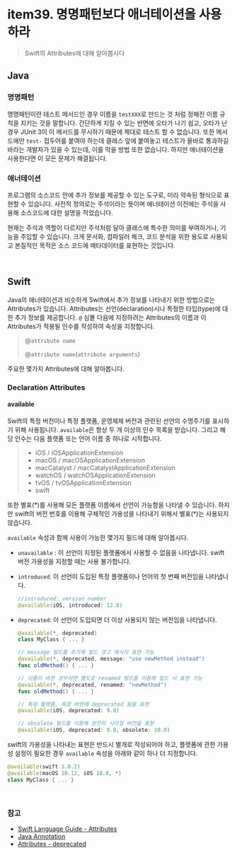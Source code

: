 # item39. 명명패턴보다 애너테이션을 사용하라

> Swift의 Attributes에 대해 알아봅시다



## Java

### 명명패턴

명명패턴이란 테스트 메서드인 경우 이름을 `testXXX`로 만드는 것 처럼 정해진 이름 규칙을 지키는 것을 말합니다. 간단하게 지킬 수 있는 반면에 오타가 나기 쉽고, 오타가 난 경우 JUnit 3이 이 메서드를 무시하기 때문에 제대로 테스트 할 수 없습니다. 또한 메서드에만 `test-` 접두어를 붙여야 하는데 클래스 앞에 붙여놓고 테스트가 올바로 통과하길 바라는 개발자가 있을 수 있는데, 이를 막을 방법 또한 없습니다. 하지만 애너테이션을 사용한다면 이 모든 문제가 해결됩니다.

### 애너테이션

프로그램의 소스코드 안에 추가 정보를 제공할 수 있는 도구로, 미리 약속된 형식으로 표현할 수 있습니다. 사전적 정의로는 주석이라는 뜻이며 애너테이션 이전에는 주석을 사용해 소스코드에 대한 설명을 적었습니다. 

현재는 주석과 역할이 다르지만 주석처럼 달아 클래스에 특수한 의미를 부여하거나, 기능을 주입할 수 있습니다. 크게 문서화, 컴파일러 체크, 코드 분석을 위한 용도로 사용되고 본질적인 목적은 소스 코드에 메타데이터를 표현하는 것입니다.



<br>

## Swift

Java의 애너테이션과 비슷하게 Swift에서 추가 정보를 나타내기 위한 방법으로는 Attributes가 있습니다. Attributes는 선언(declaration)시나 특정한 타입(type)에 대한 추가 정보를 제공합니다. `@` 심볼 다음에 지정하려는 Attributes의 이름과 이 Attributes가 적용될 인수를 작성하여 속성을 지정합니다.

>@`attribute name`
>
>@`attribute name`(`attribute arguments`)



주요한 몇가지 Attributes에 대해 알아봅니다.

### Declaration Attributes

#### available

Swift의 특정 버전이나 특정 플랫폼, 운영체제 버전과 관련된 선언의 수명주기를 표시하기 위해 사용됩니다. `available`은 항상 두 개 이상의 인수 목록을 받습니다. 그리고 해당 인수는 다음 플랫폼 또는 언어 이름 중 하나로 시작합니다.

> - iOS / iOSApplicationExtension
> - macOS / macOSApplicationExtension
> - macCatalyst / macCatalystApplicationExtension
> - watchOS / watchOSApplicationExtension
> - tvOS / tvOSApplicationExtension
> - swift

또한 별표(\*)를 사용해 모든 플랫폼 이름에서 선언이 가능함을 나타낼 수 있습니다. 하지만 swift의 버전 번호를 이용해 구체적인 가용성을 나타내기 위해서 별표(\*)는 사용되지 않습니다.

`available` 속성과 함께 사용이 가능한 몇가지 필드에 대해 알아봅시다.

- `unavailable` : 이 선언이 지정된 플랫폼에서 사용할 수 없음을 나타냅니다. swift 버전 가용성을 지정할 때는 사용 불가합니다.

- `introduced`: 이 선언이 도입된 특정 플랫폼이나 언어의 첫 번째 버전임을 나타냅니다. 

  ```swift
  //introduced: version number
  @available(iOS, introduced: 12.0)
  ```

- `deprecated`: 이 선언이 도입되면 더 이상 사용되지 않는 버전임을 나타냅니다.

  ```swift
  @available(*, deprecated)
  class MyClass { ... }
  
  // message 필드를 추가해 빌드 경고 메시지 표현 가능
  @available(*, deprecated, message: "use newMethod instead")
  func oldMethod() { ... }
  
  // 이름이 바뀐 경우라면 별도로 renamed 필드를 이용해 빌드 시 표현 가능
  @available(*, deprecated, renamed: "newMethod")
  func oldMethod() { ... }
  
  // 특정 플랫폼, 특정 버전에 deprecated 됨을 표현
  @available(iOS, deprecated: 9.0)
  
  // obsolete 필드를 이용해 완전히 사라질 버전을 표현
  @available(iOS, deprecated: 9.0, obsolete: 10.0)
  ```



swift의 가용성을 나타내는 표현은 반드시 별개로 작성되어야 하고, 플랫폼에 관한 가용성 설정이 필요한 경우 `available` 속성을 아래와 같이 하나 더 지정합니다.

```swift
@available(swift 3.0.2)
@available(macOS 10.12, iOS 10.0, *)
class MyClass { ... }
```


<br>

### 참고

- [Swift Language Guide - Attributes](https://docs.swift.org/swift-book/ReferenceManual/Attributes.html)
- [Java Annotation](https://asfirstalways.tistory.com/309)
- [Attributes - deprecated](https://seorenn.tistory.com/85)